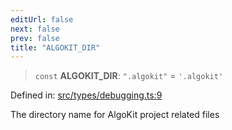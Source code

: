 ```yaml
---
editUrl: false
next: false
prev: false
title: "ALGOKIT_DIR"
---
```


> `const` **ALGOKIT\_DIR**: `".algokit"` = `'.algokit'`

Defined in: [src/types/debugging.ts:9](https://github.com/algorandfoundation/algokit-utils-ts/blob/45957336d0cbf88c980c0a3343335a5e5e142c93/src/types/debugging.ts#L9)

The directory name for AlgoKit project related files
